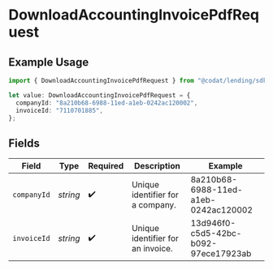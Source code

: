 # DownloadAccountingInvoicePdfRequest

## Example Usage

```typescript
import { DownloadAccountingInvoicePdfRequest } from "@codat/lending/sdk/models/operations";

let value: DownloadAccountingInvoicePdfRequest = {
  companyId: "8a210b68-6988-11ed-a1eb-0242ac120002",
  invoiceId: "7110701885",
};
```

## Fields

| Field                                | Type                                 | Required                             | Description                          | Example                              |
| ------------------------------------ | ------------------------------------ | ------------------------------------ | ------------------------------------ | ------------------------------------ |
| `companyId`                          | *string*                             | :heavy_check_mark:                   | Unique identifier for a company.     | 8a210b68-6988-11ed-a1eb-0242ac120002 |
| `invoiceId`                          | *string*                             | :heavy_check_mark:                   | Unique identifier for an invoice.    | 13d946f0-c5d5-42bc-b092-97ece17923ab |
